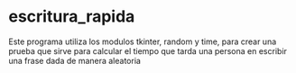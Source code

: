 # escritura_rapida

Este programa utiliza los modulos tkinter, random y time, para crear una prueba que sirve
para calcular el tiempo que tarda una persona en escribir una frase dada de manera aleatoria
